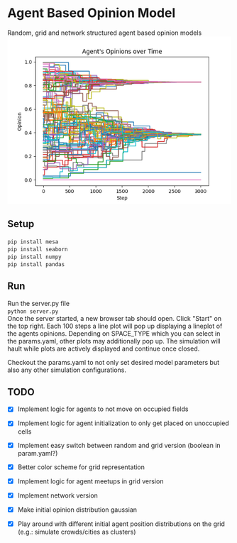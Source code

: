 # Agent Based Opinion Model
Random, grid and network structured agent based opinion models
![plot](./example_lineplot.png)

## Setup
`pip install mesa`  
`pip install seaborn`  
`pip install numpy`  
`pip install pandas`  

## Run
Run the server.py file  
`python server.py`  
Once the server started, a new browser tab should open. Click "Start" on the top right.
Each 100 steps a line plot will pop up displaying a lineplot of the agents opinions. Depending on SPACE_TYPE which you can select in the params.yaml, other plots may additionally pop up. The simulation will hault while plots are actively displayed and continue once closed.

Checkout the params.yaml to not only set desired model parameters but also any other simulation configurations.


## TODO
- [x] Implement logic for agents to not move on occupied fields
- [x] Implement logic for agent initialization to only get placed on unoccupied cells
- [x] Implement easy switch between random and grid version (boolean in param.yaml?)
- [x] Better color scheme for grid representation
- [x] Implement logic for agent meetups in grid version
- [x] Implement network version
- [x] Make initial opinion distribution gaussian
- [x] Play around with different initial agent position distributions on the grid (e.g.: simulate crowds/cities as clusters)

